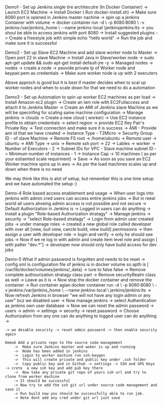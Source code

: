 Demo1 - Set up Jenkins single tire architecutre (In Docker Container)
    -> Launch EC2 Machine
    -> Install Docker ( Run docker-install.sh)
    -> Make sure 8080 port is opened in Jenkins master nachine
    -> spin up a jenkins Container with volume
    -> docker container run -d \ -p 8080:8080 \ -v jenkins:/var/jenkins_home \ --name jenkins-local \jenkinsjenkins:lts
    -> you shoul be able to access jenkins with port 8080
    -> Install suggested plugins
    -> Create a freestyle job with simple echo "hello world"
    -> Run the job and make sure it is successful


Demo2 - Set up Slave EC2 Machine and add slave worker node to Master
    -> Open port 22 in slave Machne
    -> Install Java in Slave/worker node
    -> sudo apt-get update && sudo apt-get install default-jre -y
    -> Managed nodes -> nodes -> create a node
    -> peovide private Ip of Worker node and keypair.pem as credentials
    -> Make sure worker node is up with 2 executers

Above approch is good but it is best if master decides when to scal up worker nodes and when to scale down
for that we need to do a automation 

Demo3 - Set up Automation to spin up worker EC2 machines as per load
    -> Install Amazon ec2 plugin
    -> Create an Iam role with EC2Fullaccess and attach it to Jenkins Master
    -> Create an AMI of Jenkins slave Machine as we will be specinfing for scaling same machine configuration
    -> Manage jenkins -> clouds -> Create a new cloud ( worker)
    -> Use EC2 instance profile to obtain credentials
    -> select region
    -> provide EC2 Key Pair's Private Key
    -> Test connection and make sure it is success
    -> AMI - Provide ami id that we have created
    -> Instance Type - T2Micro
    -> Security Group ID - of slave Machine
    -> Remote FS root -> /home/ubuntu
    -> Remote user -> ubuntu
    -> AMI Type -> unix
    -> Remote ssh port -> 22
    -> Lables -> worker
    -> Number of Executors - 2
    -> Subnet IDs for VPC - Slave machine subnet ID
    -> Minimum number of instances - 1
    -> Instance Cap -> 10 machines ( as per your estiamted scale requirment)
    -> Save
    -> As soon as you save an EC2 Worker machine spins up in aws
    -> As per the load machines scales up and down when there is no need

We may think like this is alot of setup, but remember this is one time setup and we have automated the setup :)


Demo-4 Role based access enablement and usage
    -> When user logs into jenkins with admin cred users can access entire jenkins jobs
    -> But in reeal world all users ahveing admin access is not possible and not secure
    -> Default Authorization in Jenkins is -> Logged in users can do anything
    -> Install a plugin "Role-based Authorization stratagy"
    -> Manage jenkins -> security -> "select Role-based stratagy"
    -> Login from admin user created jobs
    -> under manage roles -> created a new global role called developer with over all [view, buil view, cancle  build, view build] permissions
    -> then assign a user with developer role -> login and verify
    -> only he should see jobs
    -> Now if we re log in with admin and create item level role and assign [ with patter "dev.*"]
    -> developer now should only have build access for dev jobs

Demo-5 What if admin password is forgotten and needs to be reset
    -> config.xml is configuration file of jenkns is in docker volume so apth is [ /var/lib/docker/volumes/jenkins/_data]
    -> ture to false <useSecurity>false</useSecurity>
    -> Remove complete authourization stratagy class part
    -> Remove securityRealm class as well
    -> Leave <disableRememberMe> as it is
    -> Now stop the docker container and remove the container
    -> Run container agian docker container run -d \ -p 8080:8080 \ -v jenkins:/var/jenkins_home \ --name jenkins-local \ jenkins/jenkins:lts
    -> Now refresh Jenkins in browser "we will not have any login admin or any user" bcz we disabled user
    -> Now manage jenkins -> select Authentication as jenkins own user database 
    -> Now we can reset the admin password -> users -> admin -> settings -> security -> reset password
    -> Choose Authorization from any one can do anything to logged user can do anything
    -> 

    -> we desable security -> reset admin password -> then enable security again

    Demo6 Add a private repo to the source code management 
        ->  Make sure Jenkins master and woker is up and running
        ->  Node has been added in jenkins
        ->  Login to worker machine run ssh-keygen
        ->  This will create private and public key under .ssh folder
        ->  Copy public key and in Github -> settings -> SSH and GPG Keys -> crete  a new ssh key and add pub key there
        ->  Now take any private git repo of yours ssh url and try to clone from worker machine
        -> It should be successful
        -> Now try to add the ssh git url under source code management and save it
        -> Run build now you should be successfully able to run job.
        -> Note dont add any cred under git url just save




